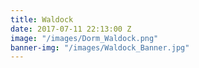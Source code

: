 ```yaml
---
title: Waldock
date: 2017-07-11 22:13:00 Z
image: "/images/Dorm_Waldock.png"
banner-img: "/images/Waldock_Banner.jpg"
---
```


